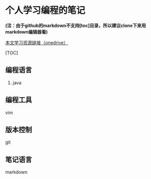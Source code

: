 # 个人学习编程的笔记

**(注：由于github的markdown不支持[toc]目录，所以建议clone下来用markdown编辑器看)**

[本文学习资源链接（onedrive）](https://1drv.ms/f/s!Ao5S4JHWioWuiD9ZT_vw7z5gKsu3)

[TOC]

## 编程语言
1. java

## 编程工具
vim

## 版本控制
git

## 笔记语言

markdown

